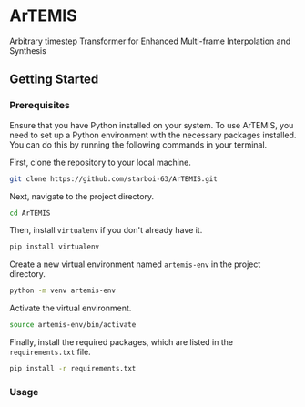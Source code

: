 # ArTEMIS

Arbitrary timestep Transformer for Enhanced Multi-frame Interpolation and Synthesis

## Getting Started

### Prerequisites

Ensure that you have Python installed on your system. To use ArTEMIS, you need to set up a Python environment with the necessary packages installed. You can do this by running the following commands in your terminal.

First, clone the repository to your local machine.

```bash
git clone https://github.com/starboi-63/ArTEMIS.git
```

Next, navigate to the project directory.

```bash
cd ArTEMIS
```

Then, install `virtualenv` if you don't already have it.

```bash
pip install virtualenv
```

Create a new virtual environment named `artemis-env` in the project directory.

```bash
python -m venv artemis-env
```

Activate the virtual environment.

```bash
source artemis-env/bin/activate
```

Finally, install the required packages, which are listed in the `requirements.txt` file.

```bash
pip install -r requirements.txt
```

### Usage

